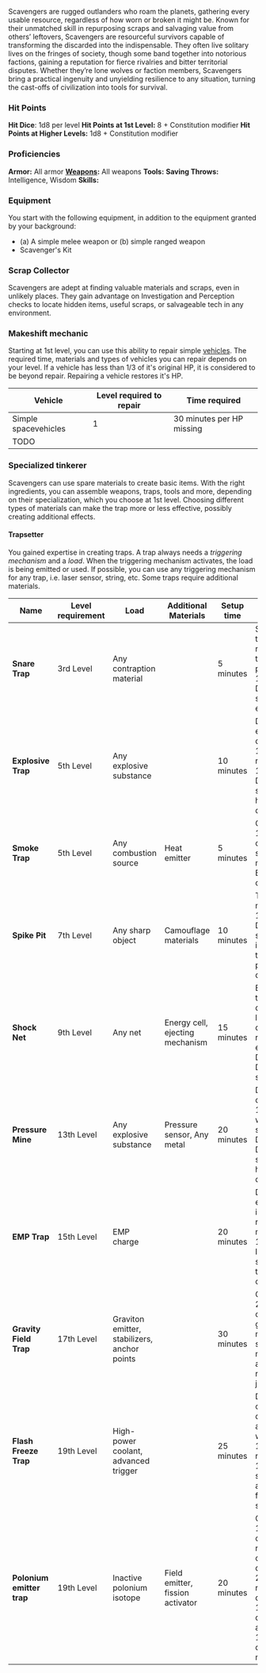 Scavengers are rugged outlanders who roam the planets, gathering every usable resource, regardless of how worn or broken it might be. Known for their unmatched skill in repurposing scraps and salvaging value from others’ leftovers, Scavengers are resourceful survivors capable of transforming the discarded into the indispensable. They often live solitary lives on the fringes of society, though some band together into notorious factions, gaining a reputation for fierce rivalries and bitter territorial disputes. Whether they’re lone wolves or faction members, Scavengers bring a practical ingenuity and unyielding resilience to any situation, turning the cast-offs of civilization into tools for survival.

### Hit Points
**Hit Dice**: 1d8 per level
**Hit Points at 1st Level:** 8 + Constitution modifier
**Hit Points at Higher Levels:** 1d8 + Constitution modifier

### Proficiencies
**Armor:** All armor
**[Weapons](Weapons.md):** All weapons
**Tools:** 
**Saving Throws:** Intelligence, Wisdom
**Skills:** 

### Equipment
You start with the following equipment, in addition to the equipment granted by your background:
- (a) A simple melee weapon or (b) simple ranged weapon
- Scavenger's Kit

### Scrap Collector
Scavengers are adept at finding valuable materials and scraps, even in unlikely places. They gain advantage on Investigation and Perception checks to locate hidden items, useful scraps, or salvageable tech in any environment.

### Makeshift mechanic
Starting at 1st level, you can use this ability to repair simple [vehicles](vehicles). The required time, materials and types of vehicles you can repair depends on your level. If a vehicle has less than 1/3 of it's original HP, it is considered to be beyond repair. Repairing a vehicle restores it's HP.

| Vehicle              | Level required to repair | Time required             |
| -------------------- | ------------------------ | ------------------------- |
| Simple spacevehicles | 1                        | 30 minutes per HP missing |
| TODO                 |                          |                           |
### Specialized tinkerer
Scavengers can use spare materials to create basic items. With the right ingredients, you can assemble weapons, traps, tools and more, depending on their specialization, which you choose at 1st level. Choosing different types of materials can make the trap more or less effective, possibly creating additional effects.
#### Trapsetter
You gained expertise in creating traps. A trap always needs a *triggering mechanism* and a *load*. When the triggering mechanism activates, the load is being emitted or used. If possible, you can use any triggering mechanism for any trap, i.e. laser sensor, string, etc. Some traps require additional materials.

| Name                      | Level requirement | Load                                         | Additional Materials             | Setup time | Effect                                                                                                                                     |
| ------------------------- | ----------------- | -------------------------------------------- | -------------------------------- | ---------- | ------------------------------------------------------------------------------------------------------------------------------------------ |
| **Snare Trap**            | 3rd Level         | Any contraption material                     |                                  | 5 minutes  | Snags a target's leg, restraining them in place. DC 13 Dexterity save to escape.                                                           |
| **Explosive Trap**        | 5th Level         | Any explosive substance                      |                                  | 10 minutes | Deals 2d8 explosive damage in a 10-ft radius. DC 14 Dexterity save for half damage.                                                        |
| **Smoke Trap**            | 5th Level         | Any combustion source                        | Heat emitter                     | 5 minutes  | Creates a 15-ft radius of heavy smoke for 1 minute. Blocks line of sight.                                                                  |
| **Spike Pit**             | 7th Level         | Any sharp object                             | Camouflage materials             | 10 minutes | Target must make a DC 15 Dexterity save or fall into pit, taking 3d6 piercing damage.                                                      |
| **Shock Net**             | 9th Level         | Any net                                      | Energy cell, ejecting mechanism  | 15 minutes | Entangles target, dealing 2d6 lightning damage per round until escaped. DC 15 Dexterity save.                                              |
| **Pressure Mine**         | 13th Level        | Any explosive substance                      | Pressure sensor, Any metal       | 20 minutes | Deals 4d8 damage in a 15-ft radius when stepped on. DC 16 Dexterity save for half damage.                                                  |
| **EMP Trap**              | 15th Level        | EMP charge                                   |                                  | 20 minutes | Disables electronics in a 15-ft radius for 1 minute. DC 17 Intelligence save for tech-based creatures.                                     |
| **Gravity Field Trap**    | 17th Level        | Graviton emitter, stabilizers, anchor points |                                  | 30 minutes | Creates a 20-ft field of doubled gravity for 1 minute, slowing movement and reducing jump height.                                          |
| **Flash Freeze Trap**     | 19th Level        | High-power coolant, advanced trigger         |                                  | 25 minutes | Deals 6d6 cold damage and freezes water in a 15-ft radius. DC 18 Con save to avoid freezing solid.                                         |
| **Polonium emitter trap** | 19th Level        | Inactive polonium isotope                    | Field emitter, fission activator | 20 minutes | Creates a 15 ft controlled radioactive combustion, dealing 2d10 radiation damage, 1d10 sonic damage and then 1d10 decay damage per minute. |

